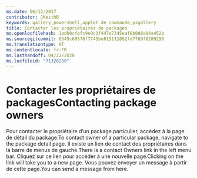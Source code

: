 ```yaml
---
ms.date: 06/12/2017
contributor: JKeithB
keywords: gallery,powershell,applet de commande,psgallery
title: Contacter les propriétaires de packages
ms.openlocfilehash: 1adb0cfefc9e9c3f447e7345eaf0b088a04a452b
ms.sourcegitcommit: 6545c60578f7745be015111052fd7769f8289296
ms.translationtype: HT
ms.contentlocale: fr-FR
ms.lasthandoff: 04/22/2020
ms.locfileid: "71328250"
---
```

# <a name="contacting-package-owners"></a><span data-ttu-id="ebbab-103">Contacter les propriétaires de packages</span><span class="sxs-lookup"><span data-stu-id="ebbab-103">Contacting package owners</span></span>

<span data-ttu-id="ebbab-104">Pour contacter le propriétaire d’un package particulier, accédez à la page de détail du package.</span><span class="sxs-lookup"><span data-stu-id="ebbab-104">To contact owner of a particular package, navigate to the package detail page.</span></span>
<span data-ttu-id="ebbab-105">Il existe un lien de contact des propriétaires dans la barre de menus de gauche.</span><span class="sxs-lookup"><span data-stu-id="ebbab-105">There is a contact Owners link in the left menu bar.</span></span>
<span data-ttu-id="ebbab-106">Cliquez sur ce lien pour accéder à une nouvelle page.</span><span class="sxs-lookup"><span data-stu-id="ebbab-106">Clicking on the link will take you to a new page.</span></span>
<span data-ttu-id="ebbab-107">Vous pouvez envoyer un message à partir de cette page.</span><span class="sxs-lookup"><span data-stu-id="ebbab-107">You can send a message from here.</span></span>
